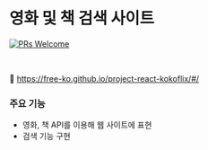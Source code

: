 # 영화 및 책 검색 사이트
[![PRs Welcome](https://img.shields.io/badge/PRs-welcome-brightgreen.svg?style=flat-square)](http://makeapullrequest.com)

<br>

🚀 https://free-ko.github.io/project-react-kokoflix/#/

### 주요 기능
- 영화, 책 API를 이용해 웹 사이트에 표현
- 검색 기능 구현

